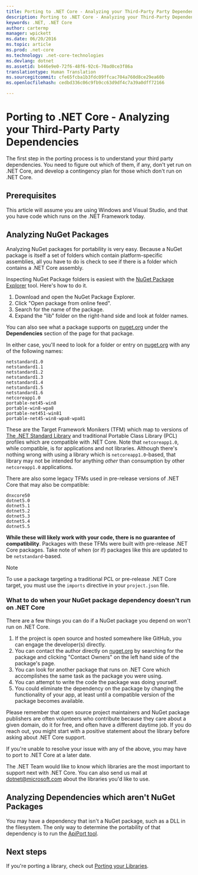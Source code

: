 ```yaml
---
title: Porting to .NET Core - Analyzing your Third-Party Party Dependencies
description: Porting to .NET Core - Analyzing your Third-Party Dependencies
keywords: .NET, .NET Core
author: cartermp
manager: wpickett
ms.date: 06/20/2016
ms.topic: article
ms.prod: .net-core
ms.technology: .net-core-technologies
ms.devlang: dotnet
ms.assetid: b446e9e0-72f6-48f6-92c6-70ad0ce3f86a
translationtype: Human Translation
ms.sourcegitcommit: cfe65fcba1b3fdc09ffcac704a760d8ce29ea60b
ms.openlocfilehash: cedbd336c06c9fb9cc63d9df4c7a39a0dff72166

---
```


# Porting to .NET Core - Analyzing your Third-Party Party Dependencies

The first step in the porting process is to understand your third party dependencies.  You need to figure out which of them, if any, don't yet run on .NET Core, and develop a contingency plan for those which don't run on .NET Core.

## Prerequisites

This article will assume you are using Windows and Visual Studio, and that you have code which runs on the .NET Framework today.

## Analyzing NuGet Packages

Analyzing NuGet packages for portability is very easy.  Because a NuGet package is itself a set of folders which contain platform-specific assemblies, all you have to do is check to see if there is a folder which contains a .NET Core assembly.

Inspecting NuGet Package folders is easiest with the [NuGet Package Explorer](https://github.com/NuGetPackageExplorer/NuGetPackageExplorer) tool.  Here's how to do it.

1. Download and open the NuGet Package Explorer.
2. Click "Open package from online feed".
3. Search for the name of the package.
4. Expand the "lib" folder on the right-hand side and look at folder names.

You can also see what a package supports on [nuget.org](https://www.nuget.org/) under the **Dependencies** section of the page for that package.

In either case, you'll need to look for a folder or entry on [nuget.org](https://www.nuget.org/) with any of the following names:

```
netstandard1.0
netstandard1.1
netstandard1.2
netstandard1.3
netstandard1.4
netstandard1.5
netstandard1.6
netcoreapp1.0
portable-net45-win8
portable-win8-wpa8
portable-net451-win81
portable-net45-win8-wpa8-wpa81
```

These are the Target Framework Monikers (TFM) which map to versions of [The .NET Standard Library](../../standard/library.md) and traditional Portable Class Library (PCL) profiles which are compatible with .NET Core.  Note that `netcoreapp1.0`, while compatible, is for applications and not libraries.  Although there's nothing wrong with using a library which is `netcoreapp1.0`-based, that library may not be intended for anything *other* than consumption by other `netcoreapp1.0` applications.

There are also some legacy TFMs used in pre-release versions of .NET Core that may also be compatible:

```
dnxcore50
dotnet5.0
dotnet5.1
dotnet5.2
dotnet5.3
dotnet5.4
dotnet5.5
```

**While these will likely work with your code, there is no guarantee of compatibility**.  Packages with these TFMs were built with pre-release .NET Core packages.  Take note of when (or if) packages like this are updated to be `netstandard`-based.

> [!NOTE]
> To use a package targeting a traditional PCL or pre-release .NET Core target, you must use the `imports` directive in your `project.json` file.

### What to do when your NuGet package dependency doesn't run on .NET Core

There are a few things you can do if a NuGet package you depend on won't run on .NET Core.

1. If the project is open source and hosted somewhere like GitHub, you can engage the developer(s) directly.
2. You can contact the author directly on [nuget.org](https://www.nuget.org/) by searching for the package and clicking "Contact Owners" on the left hand side of the package's page.
3. You can look for another package that runs on .NET Core which accomplishes the same task as the package you were using.
4. You can attempt to write the code the package was doing yourself.
5. You could eliminate the dependency on the package by changing the functionality of your app, at least until a compatible version of the package becomes available.

Please remember that open source project maintainers and NuGet package publishers are often volunteers who contribute because they care about a given domain, do it for free, and often have a different daytime job. If you do reach out, you might start with a positive statement about the library before asking about .NET Core support.

If you're unable to resolve your issue with any of the above, you may have to port to .NET Core at a later date.

The .NET Team would like to know which libraries are the most important to support next with .NET Core. You can also send us mail at dotnet@microsoft.com about the libraries you'd like to use.

## Analyzing Dependencies which aren't NuGet Packages

You may have a dependency that isn't a NuGet package, such as a DLL in the filesystem.  The only way to determine the portability of that dependency is to run the [ApiPort tool](https://github.com/Microsoft/dotnet-apiport/blob/master/docs/HowTo/Introduction.md).

## Next steps

If you're porting a library, check out [Porting your Libraries](libraries.md).


<!--HONumber=Aug16_HO2-->



